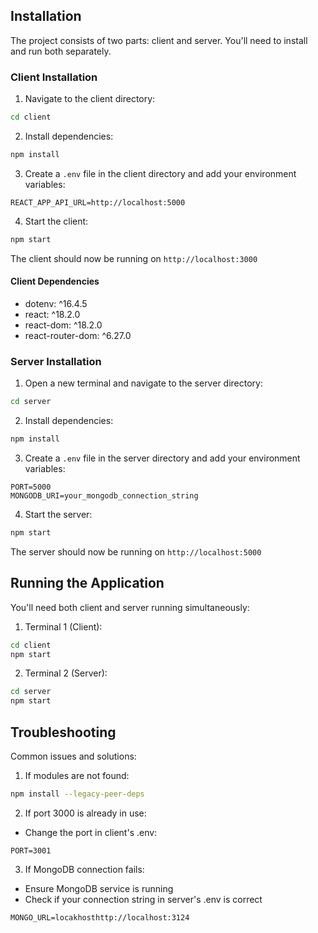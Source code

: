 
## Installation

The project consists of two parts: client and server. You'll need to install and run both separately.

### Client Installation

1. Navigate to the client directory:
```bash
cd client
```

2. Install dependencies:
```bash
npm install
```

3. Create a `.env` file in the client directory and add your environment variables:
```env
REACT_APP_API_URL=http://localhost:5000
```

4. Start the client:
```bash
npm start
```

The client should now be running on `http://localhost:3000`

#### Client Dependencies
- dotenv: ^16.4.5
- react: ^18.2.0
- react-dom: ^18.2.0
- react-router-dom: ^6.27.0

### Server Installation

1. Open a new terminal and navigate to the server directory:
```bash
cd server
```

2. Install dependencies:
```bash
npm install
```

3. Create a `.env` file in the server directory and add your environment variables:
```env
PORT=5000
MONGODB_URI=your_mongodb_connection_string
```

4. Start the server:
```bash
npm start
```

The server should now be running on `http://localhost:5000`

## Running the Application

You'll need both client and server running simultaneously:

1. Terminal 1 (Client):
```bash
cd client
npm start
```

2. Terminal 2 (Server):
```bash
cd server
npm start
```

## Troubleshooting

Common issues and solutions:

1. If modules are not found:
```bash
npm install --legacy-peer-deps
```

2. If port 3000 is already in use:
- Change the port in client's .env:
```env
PORT=3001
```

3. If MongoDB connection fails:
- Ensure MongoDB service is running
- Check if your connection string in server's .env is correct

```env
MONGO_URL=locakhosthttp://localhost:3124
```
